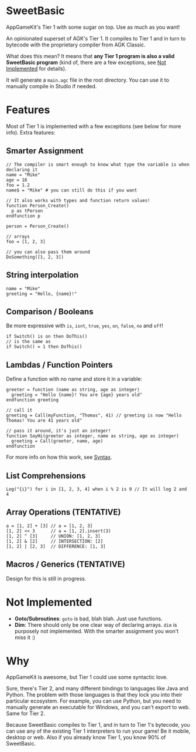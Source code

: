 # SweetBasic
AppGameKit's Tier 1 with some sugar on top. Use as much as you want!

An opinionated superset of AGK's Tier 1. It compiles to Tier 1 and in turn to
bytecode with the proprietary compiler from AGK Classic.

What does this mean? It means that __any Tier 1 program is also a valid
SweetBasic program__ (kind of, there are a few exceptions, see [Not
Implemented](#not-implemented) for details).

It will generate a `main.agc` file in the root directory. You can use it to
manually compile in Studio if needed.

# Features
Most of Tier 1 is implemented with a few exceptions (see below for more info).
Extra features:

## Smarter Assignment
```
// The compiler is smart enough to know what type the variable is when declaring it
name = "Mike"
age = 18
foo = 1.2
name$ = "Mike" # you can still do this if you want

// It also works with types and function return values!
function Person_Create()
  p as tPerson
endfunction p

person = Person_Create()

// arrays
foo = [1, 2, 3]

// you can also pass them around
DoSomething([1, 2, 3])
```

## String interpolation
```
name = "Mike"
greeting = "Hello, {name}!"
```

## Comparison / Booleans
Be more expressive with `is`, `isnt`, `true`, `yes`, `on`, `false`, `no` and
`off`!

```
if Switch() is on then DoThis()
// is the same as
if Switch() = 1 then DoThis()
```

## Lambdas / Function Pointers
Define a function with no name and store it in a variable:

```
greeter = function (name as string, age as integer)
  greeting = "Hello {name}! You are {age} years old"
endfunction greeting

// call it
greeting = Call(myFunction, "Thomas", 41) // greeting is now "Hello Thomas! You are 41 years old"

// pass it around, it's just an integer!
function SayHi(greeter as integer, name as string, age as integer)
  greeting = Call(greeter, name, age)
endfunction
```

For more info on how this work, see [Syntax](syntax.md).

## List Comprehensions
```
Log("{i}") for i in [1, 2, 3, 4] when i % 2 is 0 // It will log 2 and 4
```

## Array Operations (TENTATIVE)
```
a = [1, 2] + [3] // a = [1, 2, 3]
[1, 2] << 3      // a = [1, 2].insert(3)
[1, 2] ^ [3]     // UNION: [1, 2, 3]
[1, 2] & [2]     // INTERSECTION: [2]
[1, 2] | [2, 3]  // DIFFERENCE: [1, 3]
```

## Macros / Generics (TENTATIVE)
Design for this is still in progress.

# Not Implemented
* **Goto/Subroutines**: `goto` is bad, blah blah. Just use functions.
* **Dim**: There should only be one clear way of declaring arrays. `dim` is
purposely not implemented. With the smarter assignment you won't miss it :)

# Why
AppGameKit is awesome, but Tier 1 could use some syntactic love.

Sure, there's Tier 2, and many different bindings to languages like Java and
Python. The problem with those languages is that they lock you into their
particular ecosystem. For example, you can use Python, but you need to manually
generate an executable for Windows, and you can't export to web. Same for Tier
2.

Because SweetBasic compiles to Tier 1, and in turn to Tier 1's bytecode, you can
use any of the existing Tier 1 interpreters to run your game! Be it mobile,
desktop or web. Also if you already know Tier 1, you know 90% of SweetBasic.
